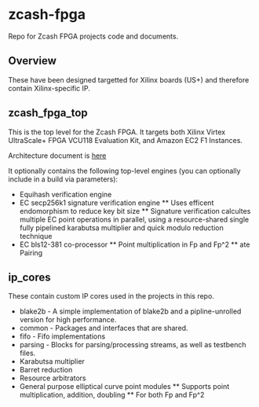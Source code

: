 # zcash-fpga

Repo for Zcash FPGA projects code and documents.

## Overview

These have been designed targetted for Xilinx boards (US+) and therefore contain Xilinx-specific IP.

## zcash_fpga_top

This is the top level for the Zcash FPGA. It targets both Xilinx Virtex UltraScale+ FPGA VCU118 Evaluation Kit, and Amazon EC2 F1 Instances.

Architecture document is [here]()

It optionally contains the following top-level engines (you can optionally include in a build via parameters):
* Equihash verification engine
* EC secp256k1 signature verification engine
** Uses efficent endomorphism to reduce key bit size
** Signature verification calcultes multiple EC point operations in parallel, using a resource-shared single fully pipelined karabutsa multiplier and quick modulo reduction technique
* EC bls12-381 co-processor
** Point multiplication in Fp and Fp^2
** ate Pairing



## ip_cores

These contain custom IP cores used in the projects in this repo.

* blake2b - A simple implementation of blake2b and a pipline-unrolled version for high performance.
* common - Packages and interfaces that are shared.
* fifo - Fifo implementations
* parsing - Blocks for parsing/processing streams, as well as testbench files.
* Karabutsa multiplier
* Barret reduction
* Resource arbitrators
* General purpose elliptical curve point modules
** Supports point multiplication, addition, doubling
** For both Fp and Fp^2 